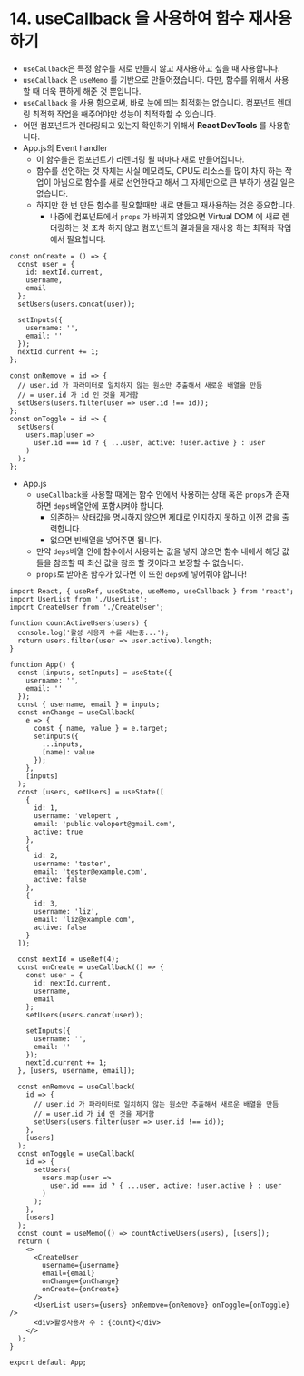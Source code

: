 # 14. useCallback 을 사용하여 함수 재사용하기

- `useCallback`은 특정 함수를 새로 만들지 않고 재사용하고 싶을 때 사용합니다.
- `useCallback` 은 `useMemo` 를 기반으로 만들어졌습니다. 다만, 함수를 위해서 사용 할 때 더욱 편하게 해준 것 뿐입니다.
- `useCallback` 을 사용 함으로써, 바로 눈에 띄는 최적화는 없습니다. 컴포넌트 렌더링 최적화 작업을 해주어야만 성능이 최적화할 수 있습니다.
- 어떤 컴포넌트가 렌더링되고 있는지 확인하기 위해서 **React DevTools** 를 사용합니다.
- App.js의 Event handler
  - 이 함수들은 컴포넌트가 리렌더링 될 때마다 새로 만들어집니다.
  - 함수를 선언하는 것 자체는 사실 메모리도, CPU도 리소스를 많이 차지 하는 작업이 아님으로 함수를 새로 선언한다고 해서 그 자체만으로 큰 부하가 생길 일은 없습니다.
  - 하지만 한 번 만든 함수를 필요할때만 새로 만들고 재사용하는 것은 중요합니다.
    - 나중에 컴포넌트에서 `props` 가 바뀌지 않았으면 Virtual DOM 에 새로 렌더링하는 것 조차 하지 않고 컴포넌트의 결과물을 재사용 하는 최적화 작업에서 필요합니다.

```react
const onCreate = () => {
  const user = {
    id: nextId.current,
    username,
    email
  };
  setUsers(users.concat(user));

  setInputs({
    username: '',
    email: ''
  });
  nextId.current += 1;
};

const onRemove = id => {
  // user.id 가 파라미터로 일치하지 않는 원소만 추출해서 새로운 배열을 만듬
  // = user.id 가 id 인 것을 제거함
  setUsers(users.filter(user => user.id !== id));
};
const onToggle = id => {
  setUsers(
    users.map(user =>
      user.id === id ? { ...user, active: !user.active } : user
    )
  );
};
```



- App.js
  - `useCallback`을 사용할 때에는 함수 안에서 사용하는 상태 혹은 `props`가 존재하면 `deps`배열안에 포함시켜야 합니다.
    - 의존하는 상태값을 명시하지 않으면 제대로 인지하지 못하고 이전 값을 출력합니다.
    - 없으면 빈배열을 넣어주면 됩니다.
  - 만약 `deps`배열 안에 함수에서 사용하는 값을 넣지 않으면 함수 내에서 해당 값들을 참조할 때 최신 값을 참조 할 것이라고 보장할 수 없습니다. 
  - `props`로 받아온 함수가 있다면 이 또한 `deps`에 넣어줘야 합니다!

```react
import React, { useRef, useState, useMemo, useCallback } from 'react';
import UserList from './UserList';
import CreateUser from './CreateUser';

function countActiveUsers(users) {
  console.log('활성 사용자 수를 세는중...');
  return users.filter(user => user.active).length;
}

function App() {
  const [inputs, setInputs] = useState({
    username: '',
    email: ''
  });
  const { username, email } = inputs;
  const onChange = useCallback(
    e => {
      const { name, value } = e.target;
      setInputs({
        ...inputs,
        [name]: value
      });
    },
    [inputs]
  );
  const [users, setUsers] = useState([
    {
      id: 1,
      username: 'velopert',
      email: 'public.velopert@gmail.com',
      active: true
    },
    {
      id: 2,
      username: 'tester',
      email: 'tester@example.com',
      active: false
    },
    {
      id: 3,
      username: 'liz',
      email: 'liz@example.com',
      active: false
    }
  ]);

  const nextId = useRef(4);
  const onCreate = useCallback(() => {
    const user = {
      id: nextId.current,
      username,
      email
    };
    setUsers(users.concat(user));

    setInputs({
      username: '',
      email: ''
    });
    nextId.current += 1;
  }, [users, username, email]);

  const onRemove = useCallback(
    id => {
      // user.id 가 파라미터로 일치하지 않는 원소만 추출해서 새로운 배열을 만듬
      // = user.id 가 id 인 것을 제거함
      setUsers(users.filter(user => user.id !== id));
    },
    [users]
  );
  const onToggle = useCallback(
    id => {
      setUsers(
        users.map(user =>
          user.id === id ? { ...user, active: !user.active } : user
        )
      );
    },
    [users]
  );
  const count = useMemo(() => countActiveUsers(users), [users]);
  return (
    <>
      <CreateUser
        username={username}
        email={email}
        onChange={onChange}
        onCreate={onCreate}
      />
      <UserList users={users} onRemove={onRemove} onToggle={onToggle} />
      <div>활성사용자 수 : {count}</div>
    </>
  );
}

export default App;
```

